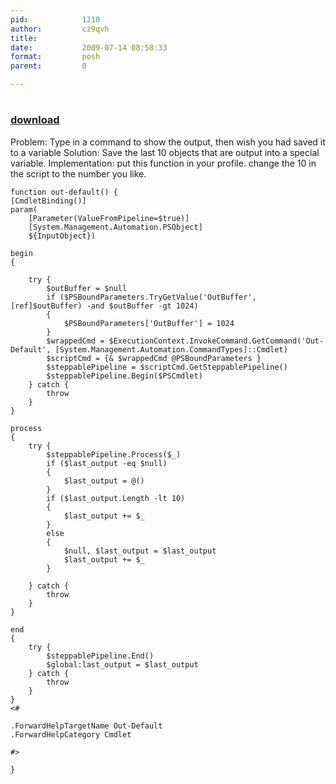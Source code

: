 ```yaml
---
pid:            1210
author:         cz9qvh
title:          
date:           2009-07-14 08:58:33
format:         posh
parent:         0

---
```


# 

### [download](//scripts/1210.ps1)

Problem: Type in a command to show the output, then wish you had saved it to a variable
Solution: Save the last 10 objects that are output into a special variable.
Implementation: put this function in your profile.  change the 10 in the script to the number you like.


```posh
function out-default() {
[CmdletBinding()]
param(
    [Parameter(ValueFromPipeline=$true)]
    [System.Management.Automation.PSObject]
    ${InputObject})

begin
{
    
    try {
        $outBuffer = $null
        if ($PSBoundParameters.TryGetValue('OutBuffer', [ref]$outBuffer) -and $outBuffer -gt 1024)
        {
            $PSBoundParameters['OutBuffer'] = 1024
        }
        $wrappedCmd = $ExecutionContext.InvokeCommand.GetCommand('Out-Default', [System.Management.Automation.CommandTypes]::Cmdlet)
        $scriptCmd = {& $wrappedCmd @PSBoundParameters }
        $steppablePipeline = $scriptCmd.GetSteppablePipeline()
        $steppablePipeline.Begin($PSCmdlet)
    } catch {
        throw
    }
}

process
{
    try {
        $steppablePipeline.Process($_)
        if ($last_output -eq $null)
        {
            $last_output = @()
        }
        if ($last_output.Length -lt 10)
        {
            $last_output += $_
        }
        else
        {
            $null, $last_output = $last_output
            $last_output += $_
        }
        
    } catch {
        throw
    }
}

end
{
    try {
        $steppablePipeline.End()
        $global:last_output = $last_output
    } catch {
        throw
    }
}
<#

.ForwardHelpTargetName Out-Default
.ForwardHelpCategory Cmdlet

#>

}
```
